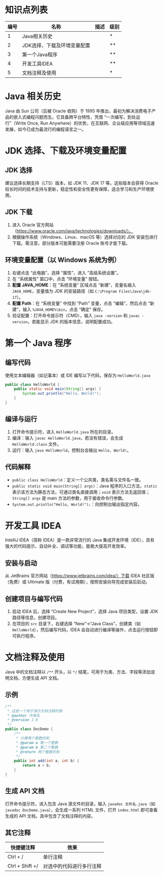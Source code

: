 # 知识点列表

| 编号 | 名称                        | 描述 | 级别 |
| ---- | --------------------------- | ---- | ---- |
| 1    | Java相关历史                |      | *    |
| 2    | JDK选择、下载及环境变量配置 |      | **   |
| 3    | 第一个Java程序              |      | **   |
| 4    | 开发工具IDEA                |      | **   |
| 5    | 文档注释及使用              |      | *    |



# Java 相关历史

Java 由 Sun 公司（后被 Oracle 收购）于 1995 年推出，最初为解决消费电子产品的嵌入式编程问题而生。它具备跨平台特性，凭借 “一次编写，到处运行”（Write Once, Run Anywhere）的优势，在互联网、企业级应用等领域迅速发展，如今已成为最流行的编程语言之一。



# JDK 选择、下载及环境变量配置



## JDK 选择

建议选择长期支持（LTS）版本，如 JDK 11、JDK 17 等。这些版本会获得 Oracle 较长时间的技术支持与更新，稳定性和安全性更有保障，适合学习和生产环境使用。

## JDK 下载

1. 进入 Oracle 官方网站（https://www.oracle.com/java/technologies/downloads/）。
2. 根据操作系统（Windows、Linux、macOS 等）选择对应的 JDK 安装包进行下载。需注意，部分版本可能需要注册 Oracle 账号才能下载。

## 环境变量配置（以 Windows 系统为例）

1. 右键点击 “此电脑”，选择 “属性”，进入 “高级系统设置”。
2. 在 “系统属性” 窗口中，点击 “环境变量” 按钮。
3. **配置 JAVA_HOME**：在 “系统变量” 区域点击 “新建”，变量名输入 `JAVA_HOME`，变量值为 JDK 的安装路径（如 `C:\Program Files\Java\jdk-17`）。
4. **配置 Path**：在 “系统变量” 中找到 “Path” 变量，点击 “编辑”，然后点击 “新建”，输入 `%JAVA_HOME%\bin`，点击 “确定” 保存。
5. 验证配置：打开命令提示符（CMD），输入 `java -version` 和 `javac -version`，若能显示 JDK 的版本信息，说明配置成功。



# 第一个 Java 程序



## 编写代码

使用文本编辑器（如记事本）或 IDE 编写以下代码，保存为 `HelloWorld.java`

```java
public class HelloWorld {
    public static void main(String[] args) {
        System.out.println("Hello, World!");
    }
}
```



## 编译与运行

1. 打开命令提示符，进入 `HelloWorld.java` 所在的目录。
2. 编译：输入 `javac HelloWorld.java`，若没有错误，会生成 `HelloWorld.class` 文件。
3. 运行：输入 `java HelloWorld`，控制台会输出 `Hello, World!`。



## 代码解释

- `public class HelloWorld`：定义一个公共类，类名需与文件名一致。
- `public static void main(String[] args)`：Java 程序的入口方法，`static` 表示该方法为静态方法，可通过类名直接调用；`void` 表示方法无返回值；`String[] args` 是 main 方法的参数，用于接收命令行参数。
- `System.out.println("Hello, World!");`：向控制台输出指定内容。



# 开发工具 IDEA

IntelliJ IDEA（简称 IDEA）是一款非常流行的 Java 集成开发环境（IDE），具有强大的代码提示、自动补全、调试等功能，能极大提高开发效率。



## 安装与启动

从 JetBrains 官方网站（https://www.jetbrains.com/idea/）下载 IDEA 社区版（免费）或 Ultimate 版（付费，有试用期），按照安装向导完成安装后启动。



## 创建项目与编写代码

1. 启动 IDEA 后，选择 “Create New Project”，选择 Java 项目类型，设置 JDK 路径等信息，创建项目。
2. 在项目的 `src` 目录下，右键选择 “New”->“Java Class”，创建类（如 `HelloWorld`），然后编写代码，IDEA 会自动进行编译等操作，点击运行按钮即可执行程序。



# 文档注释及使用

Java 中的文档注释以 `/**` 开头，以 `*/` 结尾，可用于为类、方法、字段等添加说明文档，方便生成 API 文档。

## 示例

```java
/**
 * 这是一个用于演示文档注释的类
 * @author 作者名
 * @version 1.0
 */
public class DocDemo {
    /**
     * 计算两个整数的和
     * @param a 第一个整数
     * @param b 第二个整数
     * @return 两个整数的和
     */
    public int add(int a, int b) {
        return a + b;
    }
}
```



## 生成 API 文档

打开命令提示符，进入包含 Java 源文件的目录，输入 `javadoc 文件名.java`（如 `javadoc DocDemo.java`），会生成一系列 HTML 文件，打开 `index.html` 即可查看生成的 API 文档，其中包含了文档注释的内容。



## 其它注释

| 快捷键注释      | 效果                     |
| --------------- | ------------------------ |
| Ctrl + /        | 单行注释                 |
| Ctrl + Shift +/ | 对选中的代码进行多行注释 |
